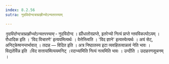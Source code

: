 ```yaml
---
index: 8.2.56
sutra: नुदविदोन्दत्राघ्राह्रीभ्योऽन्यतरस्याम्

---
```

_नुदविदोन्दत्राघ्राह्रीभ्योऽन्यतरस्याम्_ - नुदविदोन्द । ह्यीधातोरप्राप्ते, इतरेभ्यो नित्यं प्राप्ते न्तवविकल्पोऽयम् । रौधादिक इति । 'विद विचारणे' इत्ययमित्यर्थः । वेत्तेस्त्विति । 'विद ज्ञाने' इत्यस्येत्यर्थः । अयं सेट्, अनिट्केष्वनन्तर्भावात् । तदाह —  विदित इति । अत्र निष्ठातस्य इटा व्यवहितत्वान्नत्वं नेति भावः । विद्यतेर्विन्न इति ।विद सत्ताया॑मित्ययमनिट् ।रदाभ्या॑मिति नित्यं नत्वमिति भावः । उन्दीति । उदाहरणसूचनम् । 